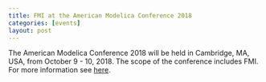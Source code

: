 ```yaml
---
title: FMI at the American Modelica Conference 2018
categories: [events]
layout: post
---
```


The American Modelica Conference 2018 will be held  in Cambridge, MA, USA, from October 9 - 10, 2018.
The scope of the conference includes FMI. For more information see [here](https://www.modelica.org/events/modelica2018Americas).
